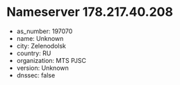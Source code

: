 # Nameserver 178.217.40.208

* as_number: 197070
* name: Unknown
* city: Zelenodolsk
* country: RU
* organization: MTS PJSC
* version: Unknown
* dnssec: false
